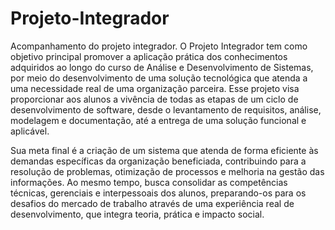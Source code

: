 # Projeto-Integrador
Acompanhamento do projeto integrador. O Projeto Integrador tem como objetivo principal promover a aplicação prática dos conhecimentos adquiridos ao longo do curso de Análise e Desenvolvimento de Sistemas, por meio do desenvolvimento de uma solução tecnológica que atenda a uma necessidade real de uma organização parceira. Esse projeto visa proporcionar aos alunos a vivência de todas as etapas de um ciclo de desenvolvimento de software, desde o levantamento de requisitos, análise, modelagem e documentação, até a entrega de uma solução funcional e aplicável.

Sua meta final é a criação de um sistema que atenda de forma eficiente às demandas específicas da organização beneficiada, contribuindo para a resolução de problemas, otimização de processos e melhoria na gestão das informações. Ao mesmo tempo, busca consolidar as competências técnicas, gerenciais e interpessoais dos alunos, preparando-os para os desafios do mercado de trabalho através de uma experiência real de desenvolvimento, que integra teoria, prática e impacto social.
